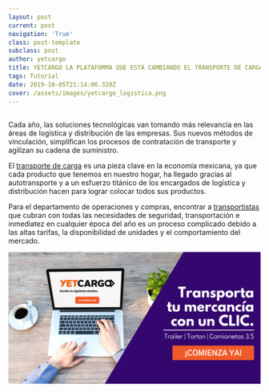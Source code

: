 ```yaml
---
layout: post
current: post
navigation: 'True'
class: post-template
subclass: post
author: yetcargo
title: YETCARGO LA PLATAFORMA QUE ESTÁ CAMBIANDO EL TRANSPORTE DE CARGA EN MÉXICO
tags: Tutorial
date: 2019-10-05T21:14:06.320Z
cover: /assets/images/yetcargo_logistica.png
---
```

## 
Cada año, las soluciones tecnológicas van tomando más relevancia en las áreas de logística y distribución de las empresas. Sus nuevos métodos de vinculación, simplifican los procesos de contratación de transporte y agilizan su cadena de suministro.

El [transporte de carga](https://www.yetcargo.com) es una pieza clave en la economía mexicana, ya que cada producto que tenemos en nuestro hogar, ha llegado gracias al autotransporte y a un esfuerzo titánico de los encargados de logística y distribución hacen para lograr colocar todos sus productos.

Para el departamento de operaciones y compras, encontrar a [transportistas](https://blog.yetcargo.com/se-est%C3%A1n-acabando-los-operadores-de-carga-en-m%C3%A9xico) que cubran con todas las necesidades de seguridad, transportación e inmediatez en cualquier época del año es un proceso complicado debido a las altas tarifas, la disponibilidad de unidades y el comportamiento del mercado.

[!["YetCargo"](/assets/images/yetcargo_transporte_de_carga_blog.png)](https://yetcargo.com/empresas)